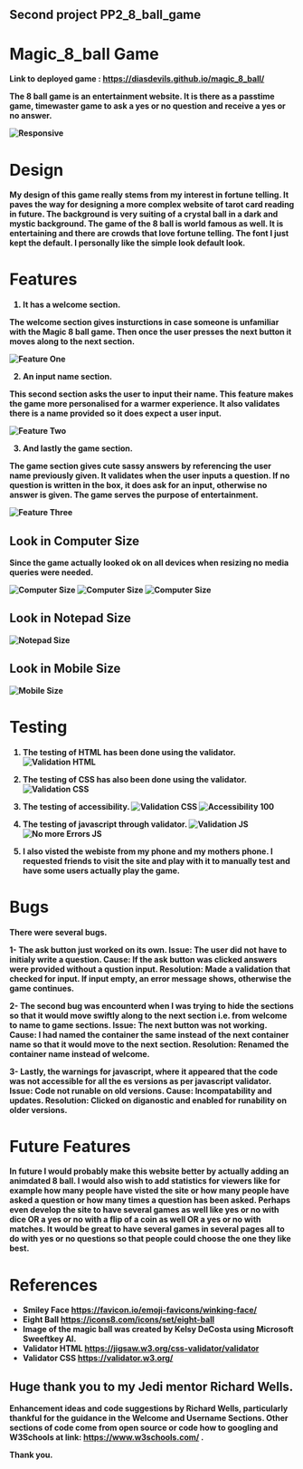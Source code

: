## Second project PP2_8_ball_game

# Magic_8_ball Game
<b> Link to deployed game <b>: https://diasdevils.github.io/magic_8_ball/

The 8 ball game is an entertainment website. 
It is there as a passtime game, timewaster game to ask a yes or no question and receive a yes or no answer.

![Responsive](assets/images/responsive.png)

# Design 
My design of this game really stems from my interest in fortune telling. It paves the way for designing a more complex website of tarot card reading in future. The background is very suiting of a crystal ball in a dark and mystic background.  The game of the 8 ball is world famous as well. It is entertaining and there are crowds that love fortune telling. The font I just kept the default. I personally like the simple look default look.

# Features
1. It has a welcome section.

The welcome section gives insturctions in case someone is unfamiliar with the Magic 8 ball game. Then once the user presses the next button it moves along to the next section. 

![Feature One](assets/images/newInstruction.jpg)

2. An input name section.

This second section asks the user to input their name. This feature makes the game more personalised for a warmer experience. It also validates there is a name provided so it does expect a user input.

![Feature Two](assets/images/nameFeature.png)

3. And lastly the game section.

The game section gives cute sassy answers by referencing the user name previously given.
It validates when the user inputs a question. If no question is written in the box, it does ask for an input, otherwise no answer is given. The game serves the purpose of entertainment. 

![Feature Three](assets/images/featureThree.jpg)

## Look in Computer Size

Since the game actually looked ok on all devices when resizing no media queries were needed.

![Computer Size](assets/images/newDesktop.jpg)
![Computer Size](assets/images/usernameComputer.jpg)
![Computer Size](assets/images/questionComputer.jpg)

## Look in Notepad Size
![Notepad Size](assets/images/notepadSize.jpg)

## Look in Mobile Size
![Mobile Size](assets/images/mobileSize.jpg)

# Testing

1. The testing of HTML has been done using the validator.
![Validation HTML](assets/images/val1.png)

2. The testing of CSS has also been done using the validator.
![Validation CSS](assets/images/val2.png)

3. The testing of accessibility.
![Validation CSS](assets/images/lighthouseTest.png)
![Accessibility 100](assets/images/oneHundPerCent.png)

4. The testing of javascript through validator.
![Validation JS](assets/images/validatorJs.png)
![No more Errors JS](assets/images/javascript.png)

5. I also visted the webiste from my phone and my mothers phone. I requested friends to visit the site and play with it to manually test and have some users actually play the game.

# Bugs
There were several bugs.

1- The ask button just worked on its own.
   **Issue**: The user did not have to initialy write a question. 
   **Cause**: If the ask button was clicked answers were provided without a qustion input.
   **Resolution**: Made a validation that checked for input. If input empty, an error message shows, otherwise the game continues.

2- The second bug was encounterd when I was trying to hide the sections so that it would move swiftly along to the next section i.e. from welcome to name to game sections.
    **Issue**: The next button was not working. 
    **Cause**: I had named the container the same instead of the next container name so that it would move to the next section.
   **Resolution**: Renamed the container name instead of welcome.

3- Lastly, the warnings for javascript, where it appeared that the code was not accessible for all the es versions as per javascript validator. 
   **Issue**: Code not runable on old versions.
   **Cause**: Incompatability and updates.
   **Resolution**: Clicked on diganostic and enabled for runability on older versions.


# Future Features
In future I would probably make this website better by actually adding an animdated 8 ball. I would also wish to add statistics for viewers like for example how many people have visted the site or how many people have asked a question or how many times a question has been asked. Perhaps even develop the site to have several games as well like yes or no with dice OR a yes or no with a flip of a coin as well OR a yes or no with matches. It would be great to have several games in several pages all to do with yes or no questions so that people could choose the one they like best.

# References
* Smiley Face https://favicon.io/emoji-favicons/winking-face/
* Eight Ball https://icons8.com/icons/set/eight-ball
* Image of the magic ball was created by Kelsy DeCosta using Microsoft Sweeftkey AI.
* Validator HTML https://jigsaw.w3.org/css-validator/validator
* Validator CSS https://validator.w3.org/


## Huge thank you to my Jedi mentor Richard Wells.
Enhancement ideas and code suggestions by Richard Wells, particularly thankful for the guidance in the Welcome and Username Sections.
Other sections of code come from open source or code how to googling and
W3Schools at link: https://www.w3schools.com/ .

Thank you.
